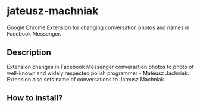 # jateusz-machniak
Google Chrome Extension for changing conversation photos and names in Facebook Messenger.

## Description
Extension changes in Facebook Messenger conversation photos to photo of well-known and widely respected polish programmer - Mateusz Jachniak. Extension also sets name of conversations to Jateusz Machniak.  

## How to install?

